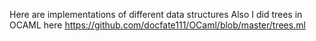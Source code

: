 Here are implementations of different data structures 
Also I did trees in OCAML here https://github.com/docfate111/OCaml/blob/master/trees.ml
